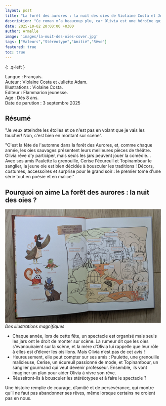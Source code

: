 ```yaml
---
layout: post
title: "La forêt des aurores : la nuit des oies de Violaine Costa et Juliette Adam"
description: "Ce roman m’a beaucoup plu, car Olivia est une héroïne qui ose rêver grand et refuse de se laisser enfermer dans les stéréotypes. Elle se donne les moyens de réaliser son objectif : faire du théâtre et participer au grand spectacle de l’équinoxe d’automne."
date: 2025-10-02 20:00:00 +0300
author: Armelle
image: 'images/la-nuit-des-oies-cover.jpg'
tags: ["Valeurs","Stéréotype","Amitié","Rêve"]
featured: true
toc: true
---
```


{: .q-left }

Langue : Français.  
Auteur : Violaine Costa et Juliette Adam.   
Illustrations : Violaine Costa.                
Editeur : Flammarion jeunesse.              
Age : Dès 8 ans.                            
Date de parution : 3 septembre 2025        

## Résumé

"Je veux atteindre les étoiles et ce n'est pas en volant que je vais les toucher! Non, c'est bien en montant sur scène".

"C'est la fête de l'automne dans la forêt des Aurores, et, comme chaque année, les oies sauvages présentent leurs meilleures pièces de théâtre. Olivia rêve d'y participer, mais seuls les jars peuvent jouer la comédie... Avec ses amis Paulette la grenouille, Cerise l'écureuil et Topinambour le sanglier, la jeune oie est bien décidée à bousculer les traditions ! Décors, costumes, accessoires et surprise pour le grand soir : le premier tome d'une série tout en poésie et en malice."

## Pourquoi on aime La forêt des aurores : la nuit des oies ?

![Des illustrations magnifiques](images/la-nuit-des-oies-int.jpg)
*Des illustrations magnifiques*
- Chaque année, lors de cette fête, un spectacle est organisé mais seuls les jars ont le droit de monter sur scène. La rumeur dit que les oies s’évanouiraient sur la scène, et la mère d’Olivia lui rappelle que leur rôle à elles est d’élever les oisillons. Mais Olivia n’est pas de cet avis !
- Heureusement, elle peut compter sur ses amis : Paulette, une grenouille malicieuse, Cerise, un écureuil passionné de mode, et Topinambour, un sanglier gourmand qui veut devenir professeur. Ensemble, ils vont imaginer un plan pour aider Olivia à vivre son rêve.
- Réussiront-ils à bousculer les stéréotypes et à faire le spectacle ? 

Une histoire remplie de courage, d’amitié et de persévérance, qui montre qu’il ne faut pas abandonner ses rêves, même lorsque certains ne croient pas en nous.




